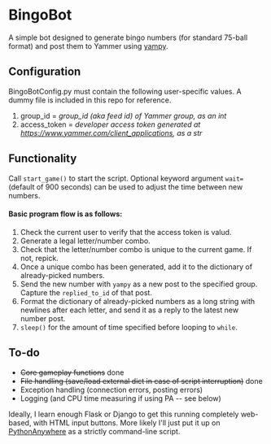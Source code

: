 # BingoBot

A simple bot designed to generate bingo numbers (for standard 75-ball format) and post them to Yammer using [yampy](https://github.com/yammer/yam-python).

## Configuration

BingoBotConfig.py must contain the following user-specific values. A dummy file is included in this repo for reference.

1. group_id = *group_id (aka feed id) of Yammer group, as an int*
2. access_token = *developer access token generated at https://www.yammer.com/client_applications, as a str*

## Functionality

Call `start_game()` to start the script. Optional keyword argument `wait=` (default of 900 seconds) can be used to adjust the time between new numbers.

#### Basic program flow is as follows:

1. Check the current user to verify that the access token is valud.
1. Generate a legal letter/number combo.
1. Check that the letter/number combo is unique to the current game. If not, repick.
1. Once a unique combo has been generated, add it to the dictionary of already-picked numbers.
1. Send the new number with `yampy` as a new post to the specified group. Capture the `replied_to_id` of that post. 
1. Format the dictionary of already-picked numbers as a long string with newlines after each letter, and send it as a reply to the latest new number post.
1. `sleep()` for the amount of time specified before looping to `while`.

## To-do

* ~~Core gameplay functions~~ done
* ~~File handling (save/load external dict in case of script interruption)~~ done
* Exception handling (connection errors, posting errors)
* Logging (and CPU time measuring if using PA -- see below)

Ideally, I learn enough Flask or Django to get this running completely web-based, with HTML input buttons. More likely I'll just put it up on [PythonAnywhere](https://www.pythonanywhere.com) as a strictly command-line script.
